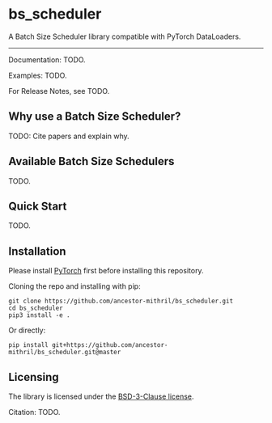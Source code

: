 # bs_scheduler
A Batch Size Scheduler library compatible with PyTorch DataLoaders.

*** 

Documentation: TODO.

Examples: TODO.

For Release Notes, see TODO.

## Why use a Batch Size Scheduler?

TODO: Cite papers and explain why.

## Available Batch Size Schedulers

TODO.

## Quick Start

TODO.

## Installation

Please install [PyTorch](https://github.com/pytorch/pytorch) first before installing this repository.

Cloning the repo and installing with pip:
```
git clone https://github.com/ancestor-mithril/bs_scheduler.git
cd bs_scheduler
pip3 install -e .
```
Or directly:
```
pip install git+https://github.com/ancestor-mithril/bs_scheduler.git@master
```

## Licensing
The library is licensed under the [BSD-3-Clause license](LICENSE).

Citation: TODO.
